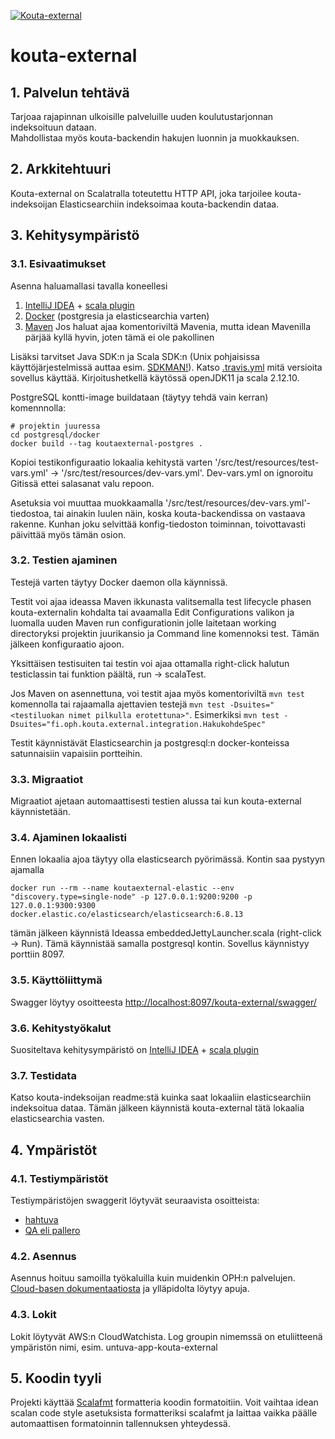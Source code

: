 [![Kouta-external](https://github.com/Opetushallitus/kouta-external/actions/workflows/build.yml/badge.svg)](https://github.com/Opetushallitus/kouta-external/actions/workflows/build.yml)

# kouta-external

## 1. Palvelun tehtävä

Tarjoaa rajapinnan ulkoisille palveluille uuden koulutustarjonnan indeksoituun dataan.   
Mahdollistaa myös kouta-backendin hakujen luonnin ja muokkauksen. 

## 2. Arkkitehtuuri

Kouta-external on Scalatralla toteutettu HTTP API, joka tarjoilee kouta-indeksoijan Elasticsearchiin indeksoimaa
kouta-backendin dataa.  

## 3. Kehitysympäristö

### 3.1. Esivaatimukset

Asenna haluamallasi tavalla koneellesi
1. [IntelliJ IDEA](https://www.jetbrains.com/idea/) + [scala plugin](https://plugins.jetbrains.com/plugin/1347-scala)
2. [Docker](https://www.docker.com/get-started) (postgresia ja elasticsearchia varten)
3. [Maven](https://maven.apache.org/) Jos haluat ajaa komentoriviltä Mavenia,
   mutta idean Mavenilla pärjää kyllä hyvin, joten tämä ei ole pakollinen

Lisäksi tarvitset Java SDK:n ja Scala SDK:n (Unix pohjaisissa käyttöjärjestelmissä auttaa esim. [SDKMAN!](https://sdkman.io/)). Katso [.travis.yml](.travis.yml) mitä versioita sovellus käyttää.
Kirjoitushetkellä käytössä openJDK11 ja scala 2.12.10.   

PostgreSQL kontti-image buildataan (täytyy tehdä vain kerran) komennnolla:
``` shell
# projektin juuressa
cd postgresql/docker
docker build --tag koutaexternal-postgres .
```

Kopioi testikonfiguraatio lokaalia kehitystä varten '/src/test/resources/test-vars.yml' -> '/src/test/resources/dev-vars.yml'.
Dev-vars.yml on ignoroitu Gitissä ettei salasanat valu repoon.

Asetuksia voi muuttaa muokkaamalla '/src/test/resources/dev-vars.yml'-tiedostoa, tai
ainakin luulen näin, koska kouta-backendissa on vastaava rakenne. Kunhan joku selvittää
konfig-tiedoston toiminnan, toivottavasti päivittää myös tämän osion.

### 3.2. Testien ajaminen

Testejä varten täytyy Docker daemon olla käynnissä.

Testit voi ajaa ideassa Maven ikkunasta valitsemalla test lifecycle phasen kouta-externalin kohdalta
tai avaamalla Edit Configurations valikon ja luomalla uuden Maven run configurationin jolle laitetaan
working directoryksi projektin juurikansio ja Command line komennoksi test. Tämän jälkeen konfiguraatio ajoon.

Yksittäisen testisuiten tai testin voi ajaa ottamalla right-click halutun testiclassin tai funktion päältä, run -> scalaTest.

Jos Maven on asennettuna, voi testit ajaa myös komentoriviltä `mvn test` komennolla tai rajaamalla
ajettavien testejä `mvn test -Dsuites="<testiluokan nimet pilkulla erotettuna>"`.
Esimerkiksi `mvn test -Dsuites="fi.oph.kouta.external.integration.HakukohdeSpec"`

Testit käynnistävät Elasticsearchin ja postgresql:n docker-konteissa satunnaisiin vapaisiin portteihin.

### 3.3. Migraatiot

Migraatiot ajetaan automaattisesti testien alussa tai kun kouta-external käynnistetään.

### 3.4. Ajaminen lokaalisti

Ennen lokaalia ajoa täytyy olla elasticsearch pyörimässä. Kontin saa pystyyn ajamalla
```shell
docker run --rm --name koutaexternal-elastic --env "discovery.type=single-node" -p 127.0.0.1:9200:9200 -p 127.0.0.1:9300:9300 docker.elastic.co/elasticsearch/elasticsearch:6.8.13
```

tämän jälkeen käynnistä Ideassa embeddedJettyLauncher.scala (right-click -> Run). Tämä käynnistää samalla
postgresql kontin. Sovellus käynnistyy porttiin 8097.

### 3.5. Käyttöliittymä

Swagger löytyy osoitteesta [http://localhost:8097/kouta-external/swagger/](http://localhost:8097/kouta-external/swagger/)

### 3.6. Kehitystyökalut

Suositeltava kehitysympäristö on [IntelliJ IDEA](https://www.jetbrains.com/idea/) +
[scala plugin](https://plugins.jetbrains.com/plugin/1347-scala)

### 3.7. Testidata

Katso kouta-indeksoijan readme:stä kuinka saat lokaaliin elasticsearchiin indeksoitua dataa.
Tämän jälkeen käynnistä kouta-external tätä lokaalia elasticsearchia vasten.

## 4. Ympäristöt

### 4.1. Testiympäristöt

Testiympäristöjen swaggerit löytyvät seuraavista osoitteista:

- [hahtuva](https://virkailija.hahtuvaopintopolku.fi/kouta-external/swagger)
- [QA eli pallero](https://virkailija.testiopintopolku.fi/kouta-external/swagger)

### 4.2. Asennus

Asennus hoituu samoilla työkaluilla kuin muidenkin OPH:n palvelujen.
[Cloud-basen dokumentaatiosta](https://github.com/Opetushallitus/cloud-base/tree/master/docs) ja ylläpidolta löytyy apuja.

### 4.3. Lokit

Lokit löytyvät AWS:n CloudWatchista. Log groupin nimemssä on etuliitteenä ympäristön nimi,
esim. untuva-app-kouta-external

## 5. Koodin tyyli

Projekti käyttää [Scalafmt](https://scalameta.org/scalafmt/) formatteria koodin 
formatoitiin. Voit
vaihtaa idean scalan code style asetuksista formatteriksi scalafmt ja laittaa vaikka päälle
automaattisen formatoinnin tallennuksen yhteydessä.